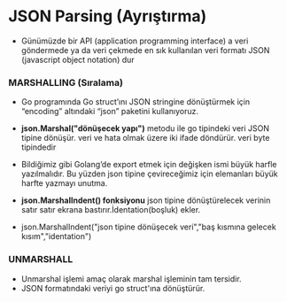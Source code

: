# JSON Parsing (Ayrıştırma)

+ Günümüzde bir API (application programming interface) a veri göndermede ya da veri çekmede en sık kullanılan veri formatı JSON (javascript object notation) dur

### MARSHALLING (Sıralama)
+ Go programında Go struct’ını JSON stringine dönüştürmek için “encoding” altındaki “json” paketini kullanıyoruz. 

+ <b> json.Marshal("dönüşecek yapı")</b> metodu ile go tipindeki veri JSON tipine dönüşür. veri ve hata olmak üzere iki ifade döndürür. veri byte tipindedir

+ Bildiğimiz gibi Golang’de export etmek için değişken ismi büyük harfle yazılmalıdır. Bu yüzden json tipine çevireceğimiz için elemanları büyük harfte yazmayı unutma.

+ <b>json.MarshalIndent() fonksiyonu</b> json tipine dönüştürelecek verinin satır satır ekrana bastırır.İdentation(boşluk) ekler.
+ json.MarshalIndent("json tipine dönüşecek veri","baş kısmına gelecek kısım","identation")

### UNMARSHALL
+ Unmarshal işlemi amaç olarak marshal işleminin tam tersidir.
+ JSON formatındaki veriyi go struct'ına dönüştürür.


